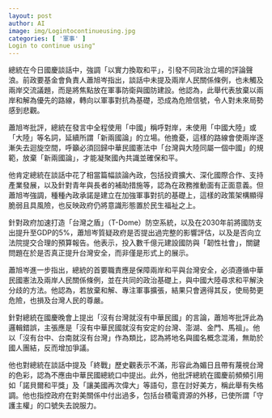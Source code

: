 ```yaml
---
layout: post
author: AI
image: img/Logintocontinueusing.jpg
categories: [ '軍事' ]
Login to continue using"
---
```

總統在今日國慶談話中，強調「以實力換取和平」，引發不同政治立場的評論聲浪。前政要基金會負責人蕭旭岑指出，談話中未提及兩岸人民關係條例，也未觸及兩岸交流議題，而是將焦點放在軍事防衛與國防建設。他認為，此舉代表放棄以兩岸和解為優先的路線，轉向以軍事對抗為基礎，恐成為危險信號，令人對未來局勢感到悲觀。  

蕭旭岑批評，總統在發言中全程使用「中國」稱呼對岸，未使用「中國大陸」或「大陸」等名詞，延續所謂「新兩國論」的立場。他擔憂，這樣的路線會使兩岸逐漸失去迴旋空間，呼籲必須回歸中華民國憲法中「台灣與大陸同屬一個中國」的規範，放棄「新兩國論」，才能凝聚國內共識並確保和平。  

他肯定總統在談話中花了相當篇幅談論內政，包括投資擴大、深化國際合作、支持產業發展，以及針對青年與長者的補助措施等，認為在政務推動面有正面意義。但蕭旭岑強調，種種內政承諾是建立在加強軍事對抗的基礎上，這樣的政策架構顯得脆弱且具風險，也反映政府仍將意識形態置於民生福祉之上。  

針對政府加速打造「台灣之盾」（T-Dome）防空系統，以及在2030年前將國防支出提升至GDP的5%，蕭旭岑質疑政府是否提出過完整的影響評估，以及是否向立法院提交合理的預算報告。他表示，投入數千億元建設國防與「韌性社會」，關鍵問題在於是否真正提升台灣安全，而非僅是形式上的展示。  

蕭旭岑進一步指出，總統的首要職責應是保障兩岸和平與台灣安全，必須遵循中華民國憲法及兩岸人民關係條例，並在共同的政治基礎上，與中國大陸尋求和平解決分歧的方法。他認為，若放棄和解、專注軍事擴張，結果只會適得其反，使局勢更危險，也損及台灣人民的尊嚴。  

針對總統在國慶晚會上提出「沒有台灣就沒有中華民國」的言論，蕭旭岑批評此為邏輯錯誤，主張應是「沒有中華民國就沒有安定的台灣、澎湖、金門、馬祖」。他以「沒有台中、台南就沒有台灣」作為類比，認為將地名與國名概念混淆，無助於國人團結，反而增加爭議。  

他也對總統在談話中提及「終戰」歷史觀表示不滿，形容此為媚日且帶有蔑視台灣的色彩，認為不應由中華民國總統口中提出。此外，他批評總統在國慶前頻頻引用如「諾貝爾和平獎」及「讓美國再次偉大」等語句，意在討好美方，稱此舉有失格調。他也指控政府在對美關係中付出過多，包括台積電資源的外移，已使所謂「守護主權」的口號失去說服力。  